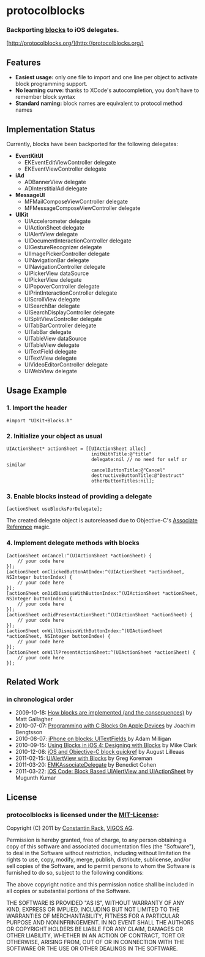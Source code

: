 # protocolblocks

### Backporting [blocks](http://developer.apple.com/library/ios/#documentation/cocoa/Conceptual/Blocks/Articles/00_Introduction.html) to iOS delegates.
[http://protocolblocks.org/](http://protocolblocks.org/)

## Features

* **Easiest usage:**
  only one file to import and one line per object to activate block programming support.
* **No learning curve:**
  thanks to XCode's autocompletion, you don't have to remember block syntax
* **Standard naming:**
  block names are equivalent to protocol method names

## Implementation Status

Currently, blocks have been backported for the following delegates:

* **EventKitUI**
  * EKEventEditViewController delegate
  * EKEventViewController delegate
* **iAd**
  * ADBannerView delegate
  * ADInterstitialAd delegate
* **MessageUI**
  * MFMailComposeViewController delegate
  * MFMessageComposeViewController delegate
* **UIKit**
  * UIAccelerometer delegate
  * UIActionSheet delegate
  * UIAlertView delegate
  * UIDocumentInteractionController delegate
  * UIGestureRecognizer delegate
  * UIImagePickerController delegate
  * UINavigationBar delegate
  * UINavigationController delegate
  * UIPickerView dataSource
  * UIPickerView delegate
  * UIPopoverController delegate
  * UIPrintInteractionController delegate
  * UIScrollView delegate
  * UISearchBar delegate
  * UISearchDisplayController delegate
  * UISplitViewController delegate
  * UITabBarController delegate
  * UITabBar delegate
  * UITableView dataSource
  * UITableView delegate
  * UITextField delegate
  * UITextView delegate
  * UIVideoEditorController delegate
  * UIWebView delegate

## Usage Example

### 1. Import the header

    #import "UIKit+Blocks.h"

### 2. Initialize your object as usual

    UIActionSheet* actionSheet = [[UIActionSheet alloc]
                                   initWithTitle:@"title"
                                   delegate:nil // no need for self or similar
                                   cancelButtonTitle:@"Cancel"
                                   destructiveButtonTitle:@"Destruct"
                                   otherButtonTitles:nil];

### 3. Enable blocks instead of providing a delegate

    [actionSheet useBlocksForDelegate];

The created delegate object is autoreleased due to Objective-C's [Associate Reference](http://developer.apple.com/library/mac/#documentation/Cocoa/Conceptual/ObjectiveC/Chapters/ocAssociativeReferences.html) magic.

### 4. Implement delegate methods with blocks

    [actionSheet onCancel:^(UIActionSheet *actionSheet) {
        // your code here
    }];
    [actionSheet onClickedButtonAtIndex:^(UIActionSheet *actionSheet, NSInteger buttonIndex) {
        // your code here
    }];
    [actionSheet onDidDismissWithButtonIndex:^(UIActionSheet *actionSheet, NSInteger buttonIndex) {
        // your code here
    }];
    [actionSheet onDidPresentActionSheet:^(UIActionSheet *actionSheet) {
        // your code here
    }];
    [actionSheet onWillDismissWithButtonIndex:^(UIActionSheet *actionSheet, NSInteger buttonIndex) {
        // your code here
    }];
    [actionSheet onWillPresentActionSheet:^(UIActionSheet *actionSheet) {
        // your code here
    }];

## Related Work
### in chronological order

* 2009-10-18: [How blocks are implemented (and the consequences)](http://cocoawithlove.com/2009/10/how-blocks-are-implemented-and.html) by Matt Gallagher
* 2010-07-07: [Programming with C Blocks On Apple Devices](http://thirdcog.eu/pwcblocks/) by Joachim Bengtsson
* 2010-08-07: [iPhone on blocks: UITextFields ](http://pivotallabs.com/users/amilligan/blog/articles/1353-iphone-on-blocks-uitextfields) by Adam Milligan
* 2010-09-15: [Using Blocks in iOS 4: Designing with Blocks](http://pragmaticstudio.com/blog/2010/9/15/ios4-blocks-2) by Mike Clark
* 2010-12-08: [iOS and Objective-C block quickref](http://augustl.com/blog/2010/ios_and_objective_c_block_quickref) by August Lilleaas
* 2011-02-15: [UIAlertView with Blocks](http://gkoreman.com/blog/2011/02/15/uialertview-with-blocks/) by Greg Koreman 
* 2011-03-20: [EMKAssociateDelegate](http://benedictcohen.co.uk/blog/archives/189) by Benedict Cohen
* 2011-03-22: [iOS Code: Block Based UIAlertView and UIActionSheet](http://blog.mugunthkumar.com/coding/ios-code-block-based-uialertview-and-uiactionsheet/) by Mugunth Kumar

## License
### protocolblocks is licensed under the [MIT-License](http://www.opensource.org/licenses/mit-license.php):

Copyright (C) 2011 by [Constantin Rack](http://www.constantin-rack.de/), [VIGOS AG](http://www.vigos.com/).

Permission is hereby granted, free of charge, to any person obtaining a copy
of this software and associated documentation files (the "Software"), to deal
in the Software without restriction, including without limitation the rights
to use, copy, modify, merge, publish, distribute, sublicense, and/or sell
copies of the Software, and to permit persons to whom the Software is
furnished to do so, subject to the following conditions:

The above copyright notice and this permission notice shall be included in
all copies or substantial portions of the Software.

THE SOFTWARE IS PROVIDED "AS IS", WITHOUT WARRANTY OF ANY KIND, EXPRESS OR
IMPLIED, INCLUDING BUT NOT LIMITED TO THE WARRANTIES OF MERCHANTABILITY,
FITNESS FOR A PARTICULAR PURPOSE AND NONINFRINGEMENT. IN NO EVENT SHALL THE
AUTHORS OR COPYRIGHT HOLDERS BE LIABLE FOR ANY CLAIM, DAMAGES OR OTHER
LIABILITY, WHETHER IN AN ACTION OF CONTRACT, TORT OR OTHERWISE, ARISING FROM,
OUT OF OR IN CONNECTION WITH THE SOFTWARE OR THE USE OR OTHER DEALINGS IN
THE SOFTWARE.
